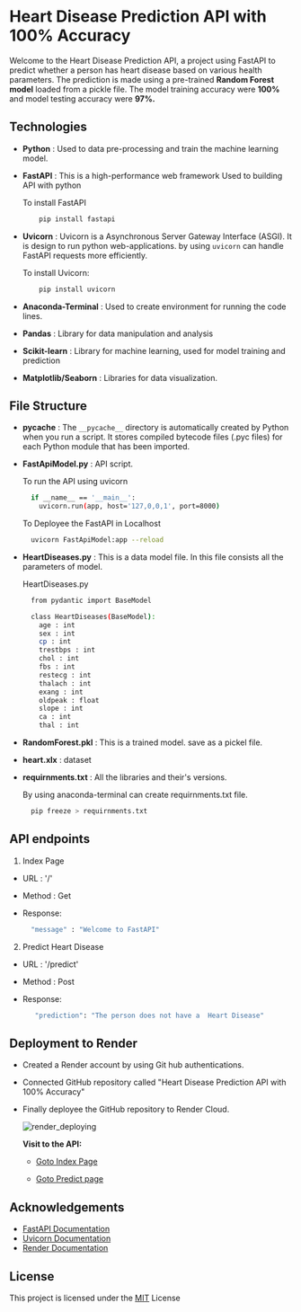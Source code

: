 
# Heart Disease Prediction API with 100% Accuracy

Welcome to the Heart Disease Prediction API, a project using FastAPI to predict whether a person has heart disease based on various health parameters. The prediction is made using a pre-trained **Random Forest model** loaded from a pickle file. The model training accuracy were **100%** and model testing accuracy were **97%.** 


## Technologies

- **Python** : Used to data pre-processing and train the machine learning model. 

- **FastAPI** : This is a high-performance web framework Used to building API with python

    To install FastAPI

    ```bash
        pip install fastapi
    ```

- **Uvicorn** : Uvicorn is a Asynchronous Server Gateway Interface (ASGI). It is design to run python web-applications. by using `uvicorn` can handle FastAPI requests more efficiently. 

    To install Uvicorn:

    ```bash
        pip install uvicorn
    ```

- **Anaconda-Terminal** : Used to create environment for running the code lines. 

- **Pandas** : Library for data manipulation and analysis 

- **Scikit-learn** : Library for machine learning, used for model training and prediction

- **Matplotlib/Seaborn** : Libraries for data visualization.

## File Structure

- **__pycache__** : The `__pycache__` directory is automatically created by Python when you run a script. It stores compiled bytecode files (.pyc files) for each Python module that has been imported. 

- **FastApiModel.py** : API script. 

  To run the API using uvicorn 

  ```bash
    if __name__ == '__main__':
      uvicorn.run(app, host='127,0,0,1', port=8000)
  ```

  To Deployee the FastAPI in Localhost

  ```bash
    uvicorn FastApiModel:app --reload
  ```

- **HeartDiseases.py** : This is a data model file. In this file consists all the parameters of model.

  HeartDiseases.py

  ```bash
    from pydantic import BaseModel

    class HeartDiseases(BaseModel):
      age : int
      sex : int
      cp : int
      trestbps : int
      chol : int
      fbs : int
      restecg : int
      thalach : int
      exang : int
      oldpeak : float
      slope : int
      ca : int
      thal : int
  ```
- **RandomForest.pkl** : This is a trained model. save as a pickel file. 

- **heart.xlx** : dataset

- **requirnments.txt** : All the libraries and their's versions. 

  By using anaconda-terminal can create requirnments.txt file.

  ```bash
    pip freeze > requirnments.txt
  ```

## API endpoints

1. Index Page

- URL : '/'
- Method : Get
- Response: 

    ```bash
      "message" : "Welcome to FastAPI"
    ```

2. Predict Heart Disease

- URL : '/predict'
- Method : Post
- Response:

    ```bash
       "prediction": "The person does not have a  Heart Disease"
    ```


## Deployment to Render

- Created a Render account by using Git hub authentications. 
- Connected GitHub repository called "Heart Disease Prediction API with 100% Accuracy" 
- Finally deployee the GitHub repository to Render Cloud.

  ![render_deploying](https://github.com/user-attachments/assets/e4974661-e8ca-4165-ae35-c4e359eff7d7)

  **Visit to the API:**

  - [Goto Index Page](https://fastapi-application-ktuz.onrender.com/)

  - [Goto Predict page](https://fastapi-application-ktuz.onrender.com/docs)


  


## Acknowledgements

 - [FastAPI Documentation](https://fastapi.tiangolo.com/)
 - [Uvicorn Documentation](https://www.uvicorn.org/)
 - [Render Documentation](https://docs.render.com/)


## License

This project is licensed under the [MIT](https://choosealicense.com/licenses/mit/)
 License

